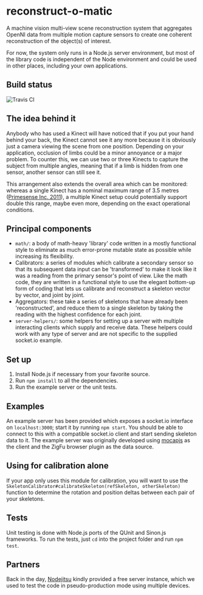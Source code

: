 # reconstruct-o-matic

A machine vision multi-view scene reconstruction system that aggregates OpenNI data from multiple motion capture sensors to create one coherent reconstruction of the object(s) of interest.

For now, the system only runs in a Node.js server environment, but most of the library code is independent of the Node environment and could be used in other places, including your own applications.

## Build status

![Travis CI](https://travis-ci.org/themasterchef/reconstruct-o-matic.svg?branch=master)

## The idea behind it
Anybody who has used a Kinect will have noticed that if you put your hand behind your back, the Kinect cannot see it any more because it is obviously just a camera viewing the scene from one position. Depending on your application, occlusion of limbs could be a minor annoyance or a major problem. To counter this, we can use two or three Kinects to capture the subject from multiple angles, meaning that if a limb is hidden from one sensor, another sensor can still see it.

This arrangement also extends the overall area which can be monitored: whereas a single Kinect has a nominal maximum range of 3.5 metres ([Primesense Inc. 2011](http://www.openni.org/wp-content/uploads/2013/02/NITE-Algorithms.pdf)), a multiple Kinect setup could potentially support double this range, maybe even more, depending on the exact operational conditions.

## Principal components
- `math/`: a body of math-heavy 'library' code written in a mostly functional style to eliminate as much error-prone mutable state as possible while increasing its flexibility.
- Calibrators: a series of modules which calibrate a secondary sensor so that its subsequent data input can be 'transformed' to make it look like it was a reading from the primary sensor's point of view. Like the math code, they are written in a functional style to use the elegant bottom-up form of coding that lets us calibrate and reconstruct a skeleton vector by vector, and joint by joint.
- Aggregators: these take a series of skeletons that have already been 'reconstructed', and reduce them to a single skeleton by taking the reading with the highest confidence for each joint.
- `server-helpers/`: some helpers for setting up a server with multiple interacting clients which supply and receive data. These helpers could work with any type of server and are not specific to the supplied socket.io example.

## Set up
1. Install Node.js if necessary from your favorite source.
2. Run `npm install` to all the dependencies.
3. Run the example server or the unit tests.

## Examples
An example server has been provided which exposes a socket.io interface on `localhost:3000`; start it by running `npm start`. You should be able to connect to this with a compatible socket.io client and start sending skeleton data to it. The example server was originally developed using [mocapjs](https://github.com/themasterchef/mocap.js) as the client and the ZigFu browser plugin as the data source.

## Using for calibration alone
If your app only uses this module for calibration, you will want to use the `SkeletonCalibrator#calibrateSkeleton(refSkeleton, otherSkeleton)` function to determine the rotation and position deltas between each pair of your skeletons.

## Tests
Unit testing is done with Node.js ports of the QUnit and Sinon.js frameworks. To run the tests, just `cd` into the project folder and run `npm test`.

## Partners
Back in the day, [Nodejitsu](https://www.nodejitsu.com/) kindly provided a free server instance, which we used to test the code in pseudo-production mode using multiple devices.
